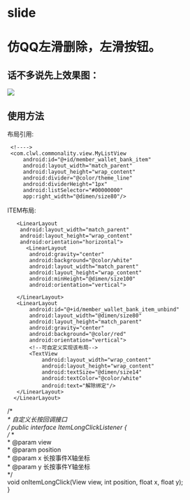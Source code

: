 # slide
 仿QQ左滑删除，左滑按钮。
 ====================
 
 话不多说先上效果图：
  -----------------
 
 ![](https://raw.githubusercontent.com/myselyhero/slide/master/listview/src/main/res/drawable/effect_picture.png)  
 
 使用方法
 -------
    
 布局引用:
 
 <?xml version="1.0" encoding="utf-8"?>
<LinearLayout xmlns:android="http://schemas.android.com/apk/res/android"
    android:layout_width="match_parent"
    android:layout_height="match_parent"
    xmlns:app="http://schemas.android.com/apk/res-auto"
    android:orientation="vertical"
    android:background="@color/theme_back">

     <!---->
     <com.clwl.commonality.view.MyListView
         android:id="@+id/member_wallet_bank_item"
         android:layout_width="match_parent"
         android:layout_height="wrap_content"
         android:divider="@color/theme_line"
         android:dividerHeight="1px"
         android:listSelector="#00000000"
         app:right_width="@dimen/size80"/>
</LinearLayout>
      
   ITEM布局:
   <?xml version="1.0" encoding="utf-8"?>
   <LinearLayout
       xmlns:android="http://schemas.android.com/apk/res/android" android:layout_width="match_parent"
       android:layout_height="match_parent"
       android:orientation="horizontal">

       <LinearLayout
        android:layout_width="match_parent"
        android:layout_height="wrap_content"
        android:orientation="horizontal">
          <LinearLayout
           android:gravity="center"
           android:background="@color/white"
           android:layout_width="match_parent"
           android:layout_height="wrap_content"
           android:minHeight="@dimen/size100"
           android:orientation="vertical">

       </LinearLayout>
       <LinearLayout
           android:id="@+id/member_wallet_bank_item_unbind"
           android:layout_width="@dimen/size80"
           android:layout_height="match_parent"
           android:gravity="center"
           android:background="@color/red"
           android:orientation="vertical">
           <!--可自定义实现该布局-->
           <TextView
               android:layout_width="wrap_content"
               android:layout_height="wrap_content"
               android:textSize="@dimen/size14"
               android:textColor="@color/white"
               android:text="解除绑定"/>
       </LinearLayout>
      </LinearLayout>
   </LinearLayout>
      
   
   /**\
     *  自定义长按回调接口\
     */
    public interface ItemLongClickListener {\
        /**
         * \
         * @param view\
         * @param position\
         * @param x 长按事件X轴坐标\
         * @param y 长按事件Y轴坐标\
         */\
        void onItemLongClick(View view, int position, float x, float y);\
    }
